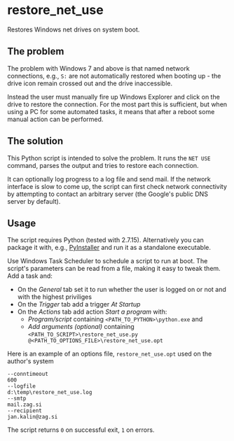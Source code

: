 # restore_net_use
Restores Windows net drives on system boot.

## The problem
The problem with Windows 7 and above is that named network connections, e.g., `S:` are not automatically restored when booting up - the drive icon remain crossed out and the drive inaccessible.

Instead the user must manually fire up Windows Explorer and click on the drive to restore the connection. For the most part this is sufficient, but when using a PC for some automated tasks, it means that after a reboot some manual action can be performed.

## The solution
This Python script is intended to solve the problem. It runs the `NET USE` command, parses the output and tries to restore each connection.

It can optionally log progress to a log file and send mail. If the network interface is slow to come up, the script can first check network connectivity by attempting to contact an arbitrary server (the Google's public DNS server by default).

## Usage
The script requires Python (tested with 2.7.15). Alternatively you can package it with, e.g., [PyInstaller](https://www.pyinstaller.org/) and run it as a standalone executable.

Use Windows Task Scheduler to schedule a script to run at boot. The script's parameters can be read from a file, making it easy to tweak them. Add a task and:
- On the *General* tab set it to run whether the user is logged on or not and with the highest priviliges
- On the *Trigger* tab add a trigger *At Startup*
- On the *Actions* tab add action *Start a program* with:
  - *Program/script* containing `<PATH_TO_PYTHON>\python.exe` and
  - *Add arguments (optional)* containing `<PATH_TO_SCRIPT>\restore_net_use.py @<PATH_TO_OPTIONS_FILE>\restore_net_use.opt`

Here is an example of an options file, `restore_net_use.opt` used on the author's system
```
--conntimeout
600
--logfile
d:\temp\restore_net_use.log
--smtp
mail.zag.si
--recipient
jan.kalin@zag.si
```

The script returns `0` on successful exit, `1` on errors.
